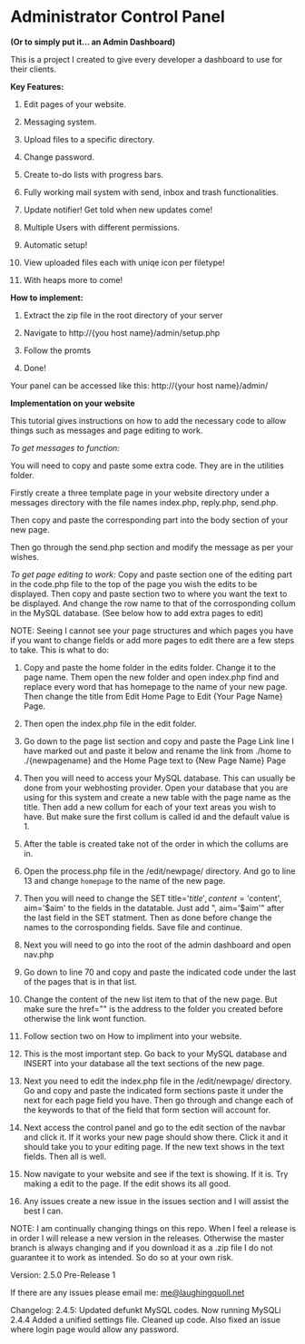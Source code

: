 <h1>Administrator Control Panel </h1> <b>(Or to simply put it... an Admin Dashboard) </b>
<p>This is a project I created to give every developer a dashboard to use for their clients. <p>

<b>Key Features: </b>

1. Edit pages of your website.

2. Messaging system. 

3. Upload files to a specific directory.

4. Change password.

5. Create to-do lists with progress bars.

6. Fully working mail system with send, inbox and trash functionalities.

7. Update notifier! Get told when new updates come! 

8. Multiple Users with different permissions.

9. Automatic setup!

10. View uploaded files each with uniqe icon per filetype! 

11. With heaps more to come!

<b>How to implement:</b>

1. Extract the zip file in the root directory of your server

2. Navigate to http://{you host name}/admin/setup.php

3. Follow the promts

4. Done!

Your panel can be accessed like this: http://{your host name}/admin/

<b>Implementation on your website</b>
<p>This tutorial gives instructions on how to add the necessary code to allow things such as messages and page editing to work.<p>

<i>To get messages to function:</i>

You will need to copy and paste some extra code. They are in the utilities folder.

Firstly create a three template page in your website directory under a messages directory with the file names index.php, reply.php, send.php. 

Then copy and paste the corresponding part into the body section of your new page.

Then go through the send.php section and modify the message as per your wishes.

<i>To get page editing to work:</i>
Copy and paste section one of the editing part in the code.php file to the top of the page you wish the edits to be displayed.
Then copy and paste section two to where you want the text to be displayed. And change the row name to that of the corrosponding collum in the MySQL database. (See below how to add extra pages to edit)

NOTE: Seeing I cannot see your page structures and which pages you have if you want to change fields or add more pages to edit there are a few steps to take. This is what to do:

1. Copy and paste the home folder in the edits folder. Change it to the page name. Them open the new folder and open index.php find and replace every word that has homepage to the name of your new page. Then change the title from Edit Home Page to Edit {Your Page Name} Page.

2. Then open the index.php file in the edit folder. 

3. Go down to the page list section and copy and paste the Page Link line I have marked out and paste it below and rename the link from ./home to ./{newpagename} and the Home Page text to {New Page Name} Page 

4. Then you will need to access your MySQL database. This can usually be done from your webhosting provider. Open your database that you are using for this system and create a new table with the page name as the title. Then add a new collum for each of your text areas you wish to have. But make sure the first collum is called id and the default value is 1.

5. After the table is created take not of the order in which the collums are in.

6. Open the process.php file in the /edit/newpage/ directory. And go to line 13 and change `homepage` to the name of the new page. 

7. Then you will need to change the SET title='$title', content='$content', aim='$aim' to the fields in the datatable. Just add ", aim='$aim'" after the last field in the SET statment. Then as done before change the names to the corrosponding fields. Save file and continue.

8. Next you will need to go into the root of the admin dashboard and open nav.php

9. Go down to line 70 and copy and paste the indicated code under the last of the pages that is in that list.

10. Change the content of the new list item to that of the new page. But make sure the href="" is the address to the folder you created before otherwise the link wont function.

11. Follow section two on How to impliment into your website. 

12. This is the most important step. Go back to your MySQL database and INSERT into your database all the text sections of the new page. 

13. Next you need to edit the index.php file in the /edit/newpage/ directory. Go and copy and paste the indicated form sections paste it under the next for each page field you have. Then go through and change each of the keywords to that of the field that form section will account for.

14. Next access the control panel and go to the edit section of the navbar and click it. If it works your new page should show there. Click it and it should take you to your editing page. If the new text shows in the text fields. Then all is well. 
15. Now navigate to your website and see if the text is showing. If it is. Try making a edit to the page. If the edit shows its all good.

16. Any issues create a new issue in the issues section and I will assist the best I can. 

NOTE: I am continually changing things on this repo. When I feel a release is in order I will release a new version in the releases. Otherwise the master branch is always changing and if you download it as a .zip file I do not guarantee it to work as intended. So do so at your own risk.   

Version: 2.5.0 Pre-Release 1

If there are any issues please email me: me@laughingquoll.net

Changelog:
2.4.5:
Updated defunkt MySQL codes. Now running MySQLi
2.4.4
Added a unified settings file. Cleaned up code.
Also fixed an issue where login page would allow any password.	
